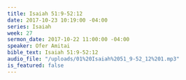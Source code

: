 ```yaml
---
title: Isaiah 51:9-52:12
date: 2017-10-23 10:19:00 -04:00
series: Isaiah
week: 27
sermon_date: 2017-10-22 11:00:00 -04:00
speaker: Ofer Amitai
bible_text: Isaiah 51:9-52:12
audio_file: "/uploads/01%20Isaiah%2051_9-52_12%201.mp3"
is_featured: false
---
```


